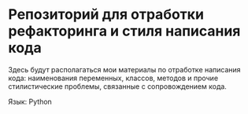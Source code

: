 # Репозиторий для отработки рефакторинга и стиля написания кода

Здесь будут располагаться мои материалы по отработке написания кода: наименования
переменных, классов, методов и прочие стилистические проблемы, связанные с сопровождением кода.

Язык: Python